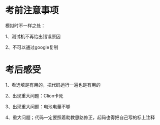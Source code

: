 # 考前注意事项
模拟时不一样之处：

1、测试机不再给出错误原因

2、不可以通过google复制

# 考后感受

1、看选填是有用的，把代码运行一遍也是有用的

2、出现重大问题：Clion卡死

3、出现重大问题：电池电量不够

4、重大问题；代码一定要照着助教思路修正，起码也得把自己写的标上注释